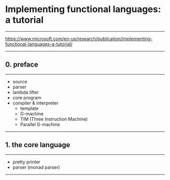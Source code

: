 # Implementing functional languages: a tutorial

---

https://www.microsoft.com/en-us/research/publication/implementing-functional-languages-a-tutorial/

---

## 0. preface

---

- source
- parser
- lambda lifter
- core program
- compiler & interpreter
    - template
    - G-machine
    - TIM (Three Instruction Machine)
    - Parallel G-machine

---

## 1. the core language

---

- pretty printer
- parser (monad parser)

---


